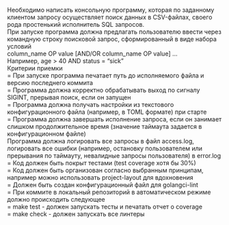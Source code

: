 Необходимо написать консольную программу, которая по заданному клиентом запросу осуществляет поиск данных в CSV-файлах, своего рода простенький исполнитель SQL запросов.  
При запуске программа должна предлагать пользователю ввести через командную строку поисковой запрос, сформированный в виде набора условий   
column_name OP value [AND/OR column_name OP value] …  
Например, age > 40 AND status = “sick”  
Критерии приемки  
= При запуске программа печатает путь до исполняемого файла и версию последнего коммита  
= Программа должна корректно обрабатывать выход по сигналу SIGINT, прерывая поиск, если он запущен  
= Программа должна получать настройки из текстового конфигурационного файла (например, в TOML формате) при старте  
= Программа должна завершать исполнение запроса, если он занимает слишком продолжительное время (значение таймаута задается в конфигурационном файле)  
Программа должна логировать все запросы в файл access.log, логировать все ошибки (например, остановку пользователем или прерывания по таймауту, невалидные запросы   пользователя) в error.log
= Код должен быть покрыт тестами (test coverage хотя бы 30%)  
= Код должен быть организован согласно выбранным принципам, например можно использовать project-layout для вдохновения  
= Должен быть создан конфигурационный файл для golangci-lint  
= При коммите в локальный репозиторий в автоматическом режиме должно происходить следующее  
= make test - должен запускать тесты и печатать отчет о coverage  
= make check - должен запускать все линтеры  